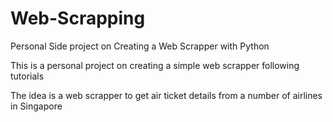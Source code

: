 # Web-Scrapping
Personal Side project on Creating a Web Scrapper with Python

This is a personal project on creating a simple web scrapper following tutorials

The idea is a web scrapper to get air ticket details from a number of airlines in Singapore
